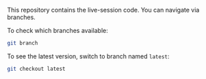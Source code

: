This repository contains the live-session code. You can navigate via branches.

To check which branches available:
```bash
git branch
```

To see the latest version, switch to branch named `latest`:
```bash
git checkout latest
```